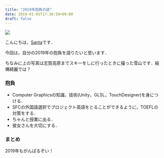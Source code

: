 ```yaml
---
title: "2019年抱負の話"
date: 2019-01-01T17:36:59+09:00
draft: false
---
```


<a href='https://photos.google.com/share/AF1QipP_tlWLe3-Mrg1edgiq1xoh4ez2vmmoJawRdnuzvAuS3jvCz_6NWlqMgQjxGV9UTw?key=cEVFWDQ4QmpVRHlWWEI0WUFkb2w2MnhGa18xWDR3&source=ctrlq.org'><img src='https://lh3.googleusercontent.com/7oSynJ6m3WrDY9WR7a5GsIpo8mdKYX5LQBrYgE0q8K3bw_go7vPMYNs_QWXXLarm9Yfi94KbgszuoM82_9HpWc7lVAB9fQYjhzMtebsrOjRwK_QHd-7MYV6_t7_X67xmJfx0ooJukBk=w2400' /></a>

こんにちは，[Santa](https://twitter.com/santa_sukitoku)です．

今回は，自分の2019年の抱負を語りたいと思います．

ちなみに上の写真は志賀高原までスキーをしに行ったときに撮った雪山です．結構綺麗では？

### 抱負

- Computer Graphicsの知識，技術(Unity，GLSL，TouchDesigner)を身につける．
- SFCの外国語選択でプロジェクト英語をとることができるように，TOEFLの対策をする．
- ちゃんと授業に出る．
- 彼女さんを大切にする．

### まとめ

2019年もがんばるぞい！